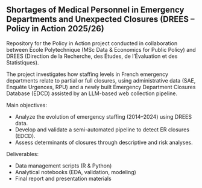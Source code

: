 ## Shortages of Medical Personnel in Emergency Departments and Unexpected Closures (DREES – Policy in Action 2025/26)

Repository for the Policy in Action project conducted in collaboration between École Polytechnique (MSc Data & Economics for Public Policy) and DREES (Direction de la Recherche, des Études, de l’Évaluation et des Statistiques).

The project investigates how staffing levels in French emergency departments relate to partial or full closures, using administrative data (SAE, Enquête Urgences, RPU) and a newly built Emergency Department Closures Database (EDCD) assisted by an LLM-based web collection pipeline.

Main objectives:
* Analyze the evolution of emergency staffing (2014–2024) using DREES data.
* Develop and validate a semi-automated pipeline to detect ER closures (EDCD).
* Assess determinants of closures through descriptive and risk analyses.

Deliverables:
* Data management scripts (R & Python)
* Analytical notebooks (EDA, validation, modeling)
* Final report and presentation materials
